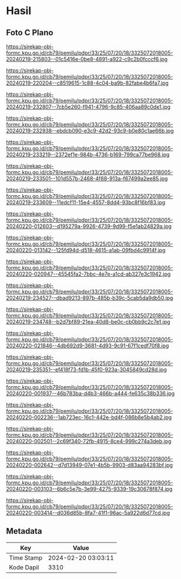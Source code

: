 # Hasil

## Foto C Plano

https://sirekap-obj-formc.kpu.go.id/cb79/pemilu/pdpr/33/25/07/20/18/3325072018005-20240219-215803--01c5416e-0be8-4891-a922-c9c2b0fcccf6.jpg

https://sirekap-obj-formc.kpu.go.id/cb79/pemilu/pdpr/33/25/07/20/18/3325072018005-20240219-220204--c8519615-1c88-4c04-ba9b-82fabe4b6fa7.jpg

https://sirekap-obj-formc.kpu.go.id/cb79/pemilu/pdpr/33/25/07/20/18/3325072018005-20240219-232807--7cb5e260-f941-4796-9c85-406aa89c0de1.jpg

https://sirekap-obj-formc.kpu.go.id/cb79/pemilu/pdpr/33/25/07/20/18/3325072018005-20240219-232938--ebdcb090-e3c9-42d2-93c9-b0e80c1ae66b.jpg

https://sirekap-obj-formc.kpu.go.id/cb79/pemilu/pdpr/33/25/07/20/18/3325072018005-20240219-233219--2372ef1e-984b-4736-b169-799ca77be968.jpg

https://sirekap-obj-formc.kpu.go.id/cb79/pemilu/pdpr/33/25/07/20/18/3325072018005-20240219-233501--101d557b-2468-4f88-913a-f67499a2ee85.jpg

https://sirekap-obj-formc.kpu.go.id/cb79/pemilu/pdpr/33/25/07/20/18/3325072018005-20240219-233609--11edcf11-15e4-4557-8dd4-93bc8f16bf83.jpg

https://sirekap-obj-formc.kpu.go.id/cb79/pemilu/pdpr/33/25/07/20/18/3325072018005-20240220-012603--d195279a-9926-4739-9d99-f5e1ab24829a.jpg

https://sirekap-obj-formc.kpu.go.id/cb79/pemilu/pdpr/33/25/07/20/18/3325072018005-20240220-013142--125fd94d-d518-4615-a1ab-09fbd4c9914f.jpg

https://sirekap-obj-formc.kpu.go.id/cb79/pemilu/pdpr/33/25/07/20/18/3325072018005-20240220-020947--45545fa2-7bbc-4e7e-a1cd-ab327e3c1942.jpg

https://sirekap-obj-formc.kpu.go.id/cb79/pemilu/pdpr/33/25/07/20/18/3325072018005-20240219-234527--dbad9213-897b-485b-b39c-5cab5da9db50.jpg

https://sirekap-obj-formc.kpu.go.id/cb79/pemilu/pdpr/33/25/07/20/18/3325072018005-20240219-234748--b2d7bf89-21ea-40d8-be0c-cb0bb9c2c7e1.jpg

https://sirekap-obj-formc.kpu.go.id/cb79/pemilu/pdpr/33/25/07/20/18/3325072018005-20240220-021846--4db692d9-3681-4d93-9c91-67f1cedf70f8.jpg

https://sirekap-obj-formc.kpu.go.id/cb79/pemilu/pdpr/33/25/07/20/18/3325072018005-20240219-235351--ef418f73-fd1b-45f0-923a-3045849cd28d.jpg

https://sirekap-obj-formc.kpu.go.id/cb79/pemilu/pdpr/33/25/07/20/18/3325072018005-20240220-001937--46b783ba-d4b3-466b-a444-fe635c38b336.jpg

https://sirekap-obj-formc.kpu.go.id/cb79/pemilu/pdpr/33/25/07/20/18/3325072018005-20240220-002236--1ab723ec-16c1-442e-bd4f-086b8e5b4ab2.jpg

https://sirekap-obj-formc.kpu.go.id/cb79/pemilu/pdpr/33/25/07/20/18/3325072018005-20240220-002501--2c69f340-72fb-4915-8ce4-999c274a3deb.jpg

https://sirekap-obj-formc.kpu.go.id/cb79/pemilu/pdpr/33/25/07/20/18/3325072018005-20240220-002642--d7d13949-07e1-4b5b-9903-d83aa94283bf.jpg

https://sirekap-obj-formc.kpu.go.id/cb79/pemilu/pdpr/33/25/07/20/18/3325072018005-20240220-003103--6b6c5e7b-3e99-4275-9339-19c30678f874.jpg

https://sirekap-obj-formc.kpu.go.id/cb79/pemilu/pdpr/33/25/07/20/18/3325072018005-20240220-003414--d036d85b-8fa7-41f1-96ac-5a922d6d77cd.jpg


## Metadata

| Key        | Value               |
| ---------- | ------------------- |
| Time Stamp | 2024-02-20 03:03:11 |
| Kode Dapil | 3310                |



